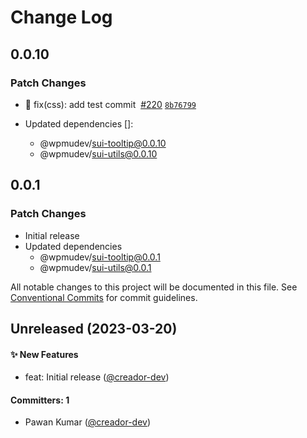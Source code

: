# Change Log

## 0.0.10

### Patch Changes

- 🐛&nbsp;fix(css): add test
  commit&nbsp;&nbsp;[#220](https://github.com/wpmudev/sui-react/pull/220)&nbsp;[`8b76799`](https://github.com/wpmudev/sui-react/commit/8b767994531c29934be1149eeb407d16bcc9cb3c)

- Updated dependencies []:
  - @wpmudev/sui-tooltip@0.0.10
  - @wpmudev/sui-utils@0.0.10

## 0.0.1

### Patch Changes

- Initial release
- Updated dependencies
  - @wpmudev/sui-tooltip@0.0.1
  - @wpmudev/sui-utils@0.0.1

All notable changes to this project will be documented in this file. See
[Conventional Commits](https://conventionalcommits.org/) for commit guidelines.

## Unreleased (2023-03-20)

#### ✨ New Features

- feat: Initial release ([@creador-dev](https://github.com/creador-dev))

#### Committers: 1

- Pawan Kumar ([@creador-dev](https://github.com/creador-dev))
